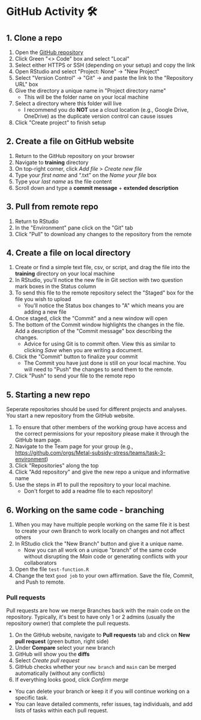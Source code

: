 # GitHub Activity 🛠️

## 1. Clone a repo

1.  Open the [GitHub repository](https://github.com/Metal-subsidy-stress/github-playground)
2.  Click Green "\<\> Code" box and select "Local"
3.  Select either HTTPS or SSH (depending on your setup) and copy the link
4.  Open RStudio and select "Project: None" -\> "New Project"
5.  Select "Version Control" -\> "Git" -\> and paste the link to the "Repository URL" box
6.  Give the directory a unique name in "Project directory name"
    -   This will be the folder name on your local machine
7.  Select a directory where this folder will live
    -   I recommend you do **NOT** use a cloud location (e.g., Google Drive, OneDrive) as the duplicate version control can cause issues
8.  Click "Create project" to finish setup

## 2. Create a file on GitHub website

1.  Return to the GitHub repository on your browser
2.  Navigate to **training** directory
3.  On top-right corner, click *Add file* \> *Create new file*
4.  Type your *first name* and “.txt” on the *Name your file* box
5.  Type your *last name* as the file content
6.  Scroll down and type a **commit message** + **extended description**

## 3. Pull from remote repo

1.  Return to RStudio
2.  In the "Environment" pane click on the "Git" tab
3.  Click "Pull" to download any changes to the repository from the remote

## 4. Create a file on local directory

1.  Create or find a simple text file, csv, or script, and drag the file into the **training** directory on your local machine
2.  In RStudio, you'll notice the new file in Git section with two question mark boxes in the Status column
3.  To send this file to the remote repository select the "Staged" box for the file you wish to upload
    -   You'll notice the Status box changes to "A" which means you are adding a new file
4.  Once staged, click the "Commit" and a new window will open
5.  The bottom of the Commit window highlights the changes in the file. Add a description of the "Commit message" box describing the changes.
    -   Advice for using Git is to commit often. View this as similar to clicking *Save* when you are writing a document.
6.  Click the "Commit" button to finalize your commit
    -   The Commit you have just done is still on your local machine. You will need to "Push" the changes to send them to the remote.
7.  Click "Push" to send your file to the remote repo

## 5. Starting a new repo

Seperate repositories should be used for different projects and analyses. You start a new repository from the GitHub website.

1.  To ensure that other members of the working group have access and the correct permissions for your repository please make it through the GitHub team page.
2.  Navigate to the Team page for your group (e.g., <https://github.com/orgs/Metal-subsidy-stress/teams/task-3-environment>)
3.  Click "Repositories" along the top
4.  Click "Add repository" and give the new repo a unique and informative name
5.  Use the steps in #1 to pull the repository to your local machine.
    -   Don't forget to add a readme file to each repository!

## 6. Working on the same code - branching

1.  When you may have multiple people working on the same file it is best to create your own Branch to work locally on changes and not affect others
2.  In RStudio click the "New Branch" button and give it a unique name.
    -   Now you can all work on a unique "branch" of the same code without disrupting the *Main* code or generating conflicts with your collaborators
3.  Open the file `test-function.R`
4.  Change the text `good job` to your own affirmation. Save the file, Commit, and Push to remote.

### Pull requests

Pull requests are how we merge Branches back with the main code on the repository. Typically, it's best to have only 1 or 2 admins (usually the repository owner) that complete the pull requests.

1.  On the GitHub website, navigate to **Pull requests** tab and click on **New pull request** (green button, right side)
2.  Under **Compare** select your new branch
3.  GitHub will show you the **diffs**
4.  Select *Create pull request*
5.  GitHub checks whether your `new branch` and `main` can be merged automatically (without any conflicts)
6.  If everything looks good, click *Confirm merge*

-   You can delete your branch or keep it if you will continue working on a specific task.
-   You can leave detailed comments, refer issues, tag individuals, and add lists of tasks within each pull request.
